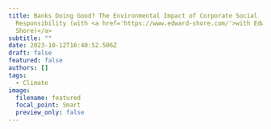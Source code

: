```yaml
---
title: Banks Doing Good? The Environmental Impact of Corporate Social
  Responsibility (with <a href='https://www.edward-shore.com/'>with Edward
  Shore)</a>
subtitle: ""
date: 2023-10-12T16:40:52.506Z
draft: false
featured: false
authors: []
tags:
  - Climate
image:
  filename: featured
  focal_point: Smart
  preview_only: false
---
```

